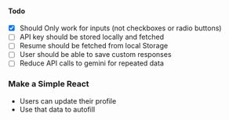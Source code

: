 #### Todo

- [X] Should Only work for inputs (not checkboxes or radio buttons)
- [ ] API key should be stored locally and fetched
- [ ] Resume should be fetched from local Storage
- [ ] User should be able to save custom responses
- [ ] Reduce API calls to gemini for repeated data

### Make a Simple React

- Users can update their profile
- Use that data to autofill
